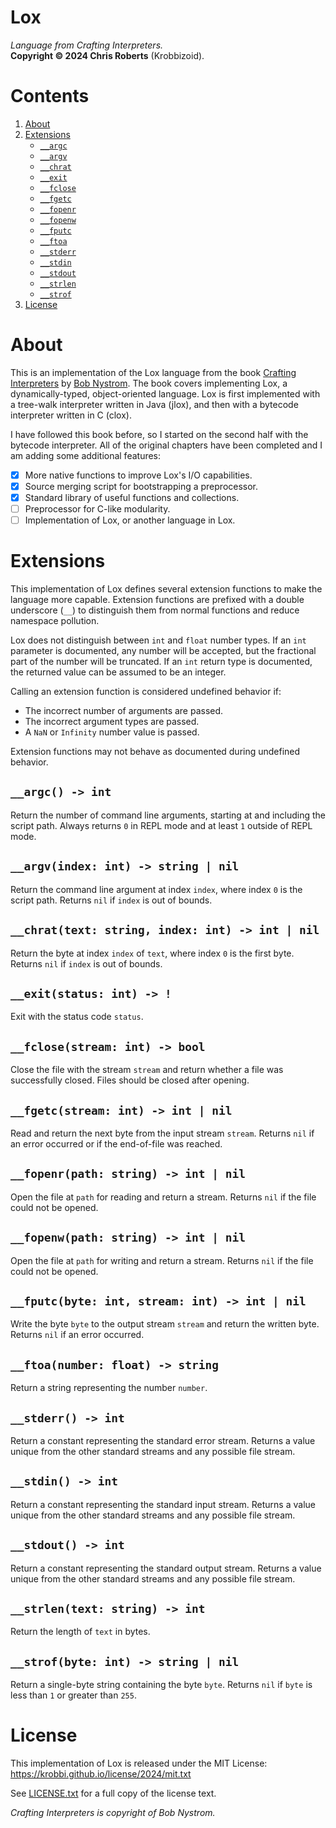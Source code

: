 # Lox
_Language from Crafting Interpreters._  
__Copyright &copy; 2024 Chris Roberts__ (Krobbizoid).

# Contents
1. [About](#about)
2. [Extensions](#extensions)
   * [`__argc`](#__argc---int)
   * [`__argv`](#__argvindex-int---string--nil)
   * [`__chrat`](#__chrattext-string-index-int---int--nil)
   * [`__exit`](#__exitstatus-int---)
   * [`__fclose`](#__fclosestream-int---bool)
   * [`__fgetc`](#__fgetcstream-int---int--nil)
   * [`__fopenr`](#__fopenrpath-string---int--nil)
   * [`__fopenw`](#__fopenwpath-string---int--nil)
   * [`__fputc`](#__fputcbyte-int-stream-int---int--nil)
   * [`__ftoa`](#__ftoanumber-float---string)
   * [`__stderr`](#__stderr---int)
   * [`__stdin`](#__stdin---int)
   * [`__stdout`](#__stdout---int)
   * [`__strlen`](#__strlentext-string---int)
   * [`__strof`](#__strofbyte-int---string--nil)
3. [License](#license)

# About
This is an implementation of the Lox language from the book
[Crafting Interpreters](https://craftinginterpreters.com) by
[Bob Nystrom](https://github.com/munificent). The book covers implementing Lox,
a dynamically-typed, object-oriented language. Lox is first implemented with a
tree-walk interpreter written in Java (jlox), and then with a bytecode
interpreter written in C (clox).

I have followed this book before, so I started on the second half with the
bytecode interpreter. All of the original chapters have been completed and I am
adding some additional features:
* [x] More native functions to improve Lox's I/O capabilities.
* [x] Source merging script for bootstrapping a preprocessor.
* [x] Standard library of useful functions and collections.
* [ ] Preprocessor for C-like modularity.
* [ ] Implementation of Lox, or another language in Lox.

# Extensions
This implementation of Lox defines several extension functions to make the
language more capable. Extension functions are prefixed with a double
underscore (`__`) to distinguish them from normal functions and reduce
namespace pollution.

Lox does not distinguish between `int` and `float` number types. If an `int`
parameter is documented, any number will be accepted, but the fractional part
of the number will be truncated. If an `int` return type is documented, the
returned value can be assumed to be an integer.

Calling an extension function is considered undefined behavior if:
* The incorrect number of arguments are passed.
* The incorrect argument types are passed.
* A `NaN` or `Infinity` number value is passed.

Extension functions may not behave as documented during undefined behavior.

## `__argc() -> int`
Return the number of command line arguments, starting at and including the
script path. Always returns `0` in REPL mode and at least `1` outside of REPL
mode.

## `__argv(index: int) -> string | nil`
Return the command line argument at index `index`, where index `0` is the
script path. Returns `nil` if `index` is out of bounds.

## `__chrat(text: string, index: int) -> int | nil`
Return the byte at index `index` of `text`, where index `0` is the first byte.
Returns `nil` if `index` is out of bounds.

## `__exit(status: int) -> !`
Exit with the status code `status`.

## `__fclose(stream: int) -> bool`
Close the file with the stream `stream` and return whether a file was
successfully closed. Files should be closed after opening.

## `__fgetc(stream: int) -> int | nil`
Read and return the next byte from the input stream `stream`. Returns `nil` if
an error occurred or if the end-of-file was reached.

## `__fopenr(path: string) -> int | nil`
Open the file at `path` for reading and return a stream. Returns `nil` if the
file could not be opened.

## `__fopenw(path: string) -> int | nil`
Open the file at `path` for writing and return a stream. Returns `nil` if the
file could not be opened.

## `__fputc(byte: int, stream: int) -> int | nil`
Write the byte `byte` to the output stream `stream` and return the written
byte. Returns `nil` if an error occurred.

## `__ftoa(number: float) -> string`
Return a string representing the number `number`.

## `__stderr() -> int`
Return a constant representing the standard error stream. Returns a value
unique from the other standard streams and any possible file stream.

## `__stdin() -> int`
Return a constant representing the standard input stream. Returns a value
unique from the other standard streams and any possible file stream.

## `__stdout() -> int`
Return a constant representing the standard output stream. Returns a value
unique from the other standard streams and any possible file stream.

## `__strlen(text: string) -> int`
Return the length of `text` in bytes.

## `__strof(byte: int) -> string | nil`
Return a single-byte string containing the byte `byte`. Returns `nil` if `byte`
is less than `1` or greater than `255`.

# License
This implementation of Lox is released under the MIT License:  
https://krobbi.github.io/license/2024/mit.txt

See [LICENSE.txt](/LICENSE.txt) for a full copy of the license text.

_Crafting Interpreters is copyright of Bob Nystrom._
